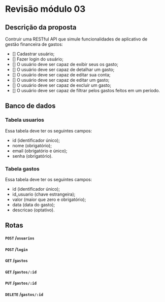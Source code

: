 # Revisão módulo 03

## Descrição da proposta
Contruir uma RESTful API que simule funcionalidades de aplicativo de gestão financeira de gastos:

- [] Cadastrar usuário;
- [] Fazer login do usuário;
- [] O usuário deve ser capaz de exibir seus os gasto;
- [] O usuário deve ser capaz de detalhar um gasto;
- [] O usuário deve ser capaz de editar sua conta;
- [] O usuário deve ser capaz de editar um gasto;
- [] O usuário deve ser capaz de excluir um gasto;
- [] O usuário deve ser capaz de filtrar pelos gastos feitos em um período.
  
## Banco de dados

### Tabela usuarios
Essa tabela deve ter os seguintes campos:
- id (identificador único);
- nome (obrigatório);
- email (obrigatório e único);
- senha (obrigatório).

### Tabela gastos
Essa tabela deve ter os seguintes campos:
- id (identificador único);
- id_usuario (chave estrangeira);
- valor (maior que zero e obrigatório);
- data (data do gasto);
- descricao (optativo).

## Rotas

#### `POST` /`usuarios`
#### `POST` /`login`
#### `GET` /`gastos`
#### `GET` /`gastos/:id`
#### `PUT` /`gastos/:id`
#### `DELETE` /`gastos/:id`


